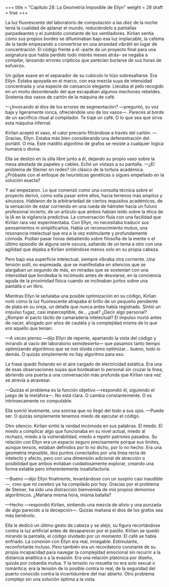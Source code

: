 +++
title = "Capítulo 28: La Geometría Imposible de Ellyn"
weight = 28
draft = true
+++

La luz fluorescente del laboratorio de computación a las diez de la noche tenía
la cualidad de aplanar el mundo, reduciéndolo a pantallas parpadeantes y el
zumbido constante de los ventiladores. Kirlian sentía cómo sus propios bordes se
difuminaban bajo esa luz implacable, la cafeína de la tarde empezando a
convertirse en una ansiedad vibrátil en lugar de concentración. El código frente
a él –parte de un proyecto final para una asignatura que había perdido todo
interés meses atrás– se negaba a compilar, lanzando errores crípticos que
parecían burlarse de sus horas de esfuerzo.

Un golpe suave en el separador de su cubículo lo hizo sobresaltarse. Era Ellyn.
Estaba apoyada en el marco, con esa mezcla suya de intensidad concentrada y una
especie de cansancio elegante. Llevaba el pelo recogido en un moño desordenado
del que escapaban algunos mechones rebeldes. Sostenía dos vasos de cartón de la
máquina de café.

—¿Invocando al dios de los errores de segmentación? —preguntó, su voz baja y
ligeramente ronca, ofreciéndole uno de los vasos—. Pareces al borde de un
sacrificio ritual al compilador. Te traje un café. O lo que sea que sirva esta
máquina infernal.

Kirlian aceptó el vaso, el calor precario filtrándose a través del cartón.
—Gracias, Ellyn. Estaba más bien considerando una defenestración del portátil.
O mía. Este maldito algoritmo de grafos se resiste a cualquier lógica humana o
divina.

Ella se deslizó en la silla libre junto a él, dejando su propio vaso sobre la
mesa atestada de papeles y cables. Echó un vistazo a su pantalla. —¿El problema
de Steiner en redes? Un clásico de la tortura académica. ¿Probaste con el
enfoque de heurísticas genéticas o sigues empeñado en la solución exacta?

Y así empezaron. Lo que comenzó como una consulta técnica sobre el proyecto
derivó, como solía pasar entre ellos, hacia terrenos más amplios y sinuosos.
Hablaron de la arbitrariedad de ciertos requisitos académicos, de la sensación
de estar corriendo en una rueda de hámster hacia un futuro profesional incierto,
de un artículo que ambos habían leído sobre la ética de la IA en la vigilancia
predictiva. La conversación fluía con una facilidad que Kirlian rara vez
experimentaba. Con Ellyn, no necesitaba traducir sus pensamientos ni
simplificarlos. Había un reconocimiento mutuo, una resonancia intelectual que
era a la vez estimulante y profundamente cómoda. Podían pasar horas debatiendo
sobre filosofía de la mente o el último episodio de alguna serie oscura,
saltando de un tema a otro con una agilidad que dejaba a Kirlian sintiéndose
menos solo en su propia cabeza.

Pero bajo esa superficie intelectual, siempre vibraba otra corriente. Una
tensión sutil, no expresada, que se manifestaba en silencios que se alargaban un
segundo de más, en miradas que se sostenían con una intensidad
que bordeaba lo incómodo antes de desviarse, en la conciencia aguda de la
proximidad física cuando se inclinaban juntos sobre una pantalla o un libro.

Mientras Ellyn le señalaba una posible optimización en su código, Kirlian notó
cómo la luz fluorescente atrapaba el brillo de un pequeño pendiente de plata en
su oreja, un detalle que nunca antes había registrado. Sintió un impulso fugaz,
casi imperceptible, de... ¿qué? ¿Decir algo personal? ¿Romper el pacto tácito de
camaradería intelectual? El impulso murió antes de nacer, ahogado por años de
cautela y la complejidad misma de lo que *era* aquello que tenían.

—A veces pienso —dijo Ellyn de repente, apartando la vista del código y mirando
al vacío del laboratorio semidesierto— que pasamos tanto tiempo optimizando
algoritmos que se nos olvida cómo optimizar... bueno, todo lo demás. O quizás
simplemente no hay algoritmo para eso.

La frase quedó flotando en el aire cargado de electricidad estática. Era una de
esas observaciones suyas que bordeaban lo personal sin cruzar la línea, abriendo
una puerta a una conversación más profunda que Kirlian rara vez se atrevía a
atravesar.

—Quizás el problema es la función objetivo —respondió él, siguiendo el juego de
la metáfora—. No está clara. O cambia constantemente. O es intrínsecamente no
computable.

Ella sonrió levemente, una sonrisa que no llegó del todo a sus ojos. —Puede ser.
O quizás simplemente tenemos miedo de ejecutar el código.

Otro silencio. Kirlian sintió la verdad incómoda en sus palabras. El miedo. El
miedo a complicar algo que funcionaba en su nivel actual, miedo al rechazo,
miedo a la vulnerabilidad, miedo a repetir patrones pasados. Su relación con
Ellyn era un espacio seguro precisamente porque sus límites, aunque tensos,
estaban definidos por lo no dicho, por lo no hecho. Era una geometría imposible,
dos puntos conectados por una línea recta de intelecto y afecto, pero con una
dimensión adicional de atracción o posibilidad que ambos evitaban cuidadosamente
explorar, creando una forma estable pero inherentemente insatisfactoria.

—Bueno —dijo Ellyn finalmente, levantándose con un suspiro casi inaudible—,
creo que mi cerebro ya ha compilado por hoy. Gracias por el problema de Steiner,
ha sido una distracción bienvenida de mis propios demonios algorítmicos. ¿Mañana
misma hora, misma batalla?

—Hecho —respondió Kirlian, sintiendo una mezcla de alivio y una punzada de algo
parecido a la decepción—. Quizás mañana el dios de los grafos sea más benévolo.

Ella le dedicó un último gesto de cabeza y se alejó, su figura recortándose
contra la luz artificial antes de desaparecer por el pasillo. Kirlian se quedó
mirando la pantalla, el código olvidado por un momento. El café se había
enfriado. La conexión con Ellyn era real, innegable. Estimulante, reconfortante
incluso. Pero también era un recordatorio constante de su propia incapacidad
para navegar la complejidad emocional sin recurrir a la distancia analítica o a
la evasión. Era una relación platónica por diseño, quizás por cobardía mutua. Y
la tensión no resuelta no era solo sexual o romántica; era la tensión de lo
posible contra lo real, de la seguridad del puerto conocido contra la
incertidumbre del mar abierto. Otro problema complejo sin una solución óptima a
la vista.